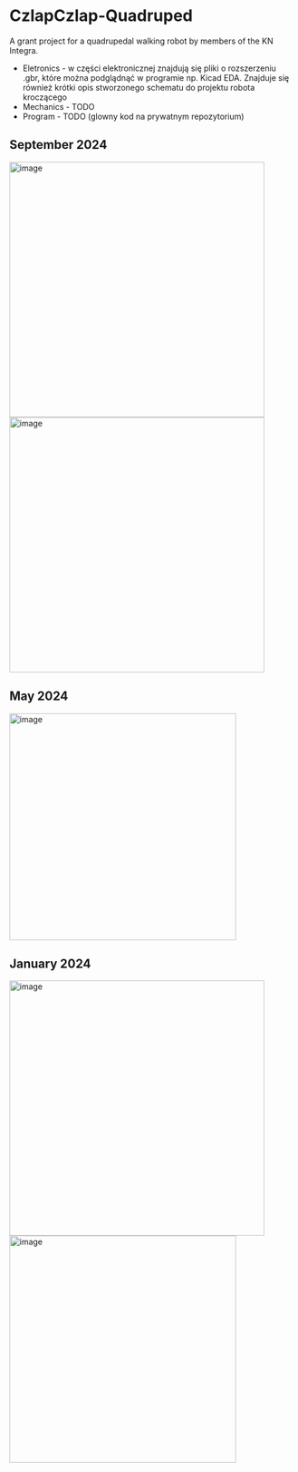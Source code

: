 # CzlapCzlap-Quadruped
A grant project for a quadrupedal walking robot by members of the KN Integra.

* Eletronics - w części elektronicznej znajdują się pliki o rozszerzeniu .gbr, które można podglądnąć w programie np. Kicad EDA. Znajduje się również krótki opis stworzonego schematu do projektu robota kroczącego
* Mechanics - TODO
* Program - TODO (glowny kod na prywatnym repozytorium)
## September 2024
<img src="https://github.com/user-attachments/assets/fed065a8-2902-406b-838a-2178db8c4f61" width="450" alt="image">
<img src="https://github.com/user-attachments/assets/2d68844f-1c69-49e7-a02d-baa063ff587b" width="450" alt="image">

## May 2024
<img src="https://github.com/user-attachments/assets/e527cf83-18f6-453f-a4c7-a3b07f945e28" width="400" alt="image">

## January 2024
<img src="https://github.com/user-attachments/assets/e38b28db-053a-4690-8907-4bb93da34687" width="450" alt="image">
<img src="https://github.com/user-attachments/assets/621fd199-b911-4854-95f1-7312a3965fdc" width="400" alt="image">
